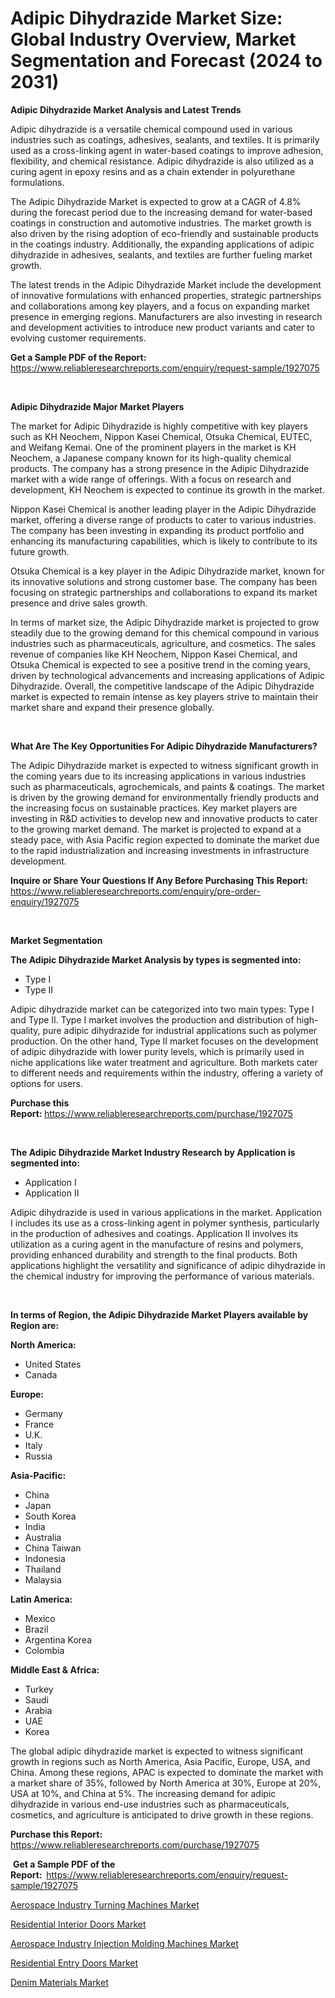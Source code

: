 <p><h1>Adipic Dihydrazide Market Size: Global Industry Overview, Market Segmentation and Forecast (2024 to 2031)</h1></p><p><strong>Adipic Dihydrazide Market Analysis and Latest Trends</strong></p>
<p><p>Adipic dihydrazide is a versatile chemical compound used in various industries such as coatings, adhesives, sealants, and textiles. It is primarily used as a cross-linking agent in water-based coatings to improve adhesion, flexibility, and chemical resistance. Adipic dihydrazide is also utilized as a curing agent in epoxy resins and as a chain extender in polyurethane formulations.</p><p>The Adipic Dihydrazide Market is expected to grow at a CAGR of 4.8% during the forecast period due to the increasing demand for water-based coatings in construction and automotive industries. The market growth is also driven by the rising adoption of eco-friendly and sustainable products in the coatings industry. Additionally, the expanding applications of adipic dihydrazide in adhesives, sealants, and textiles are further fueling market growth.</p><p>The latest trends in the Adipic Dihydrazide Market include the development of innovative formulations with enhanced properties, strategic partnerships and collaborations among key players, and a focus on expanding market presence in emerging regions. Manufacturers are also investing in research and development activities to introduce new product variants and cater to evolving customer requirements.</p></p>
<p><strong>Get a Sample PDF of the Report:&nbsp;</strong> <a href="https://www.reliableresearchreports.com/enquiry/request-sample/1927075">https://www.reliableresearchreports.com/enquiry/request-sample/1927075</a></p>
<p>&nbsp;</p>
<p><strong>Adipic Dihydrazide Major Market Players</strong></p>
<p><p>The market for Adipic Dihydrazide is highly competitive with key players such as KH Neochem, Nippon Kasei Chemical, Otsuka Chemical, EUTEC, and Weifang Kemai. One of the prominent players in the market is KH Neochem, a Japanese company known for its high-quality chemical products. The company has a strong presence in the Adipic Dihydrazide market with a wide range of offerings. With a focus on research and development, KH Neochem is expected to continue its growth in the market.</p><p>Nippon Kasei Chemical is another leading player in the Adipic Dihydrazide market, offering a diverse range of products to cater to various industries. The company has been investing in expanding its product portfolio and enhancing its manufacturing capabilities, which is likely to contribute to its future growth.</p><p>Otsuka Chemical is a key player in the Adipic Dihydrazide market, known for its innovative solutions and strong customer base. The company has been focusing on strategic partnerships and collaborations to expand its market presence and drive sales growth.</p><p>In terms of market size, the Adipic Dihydrazide market is projected to grow steadily due to the growing demand for this chemical compound in various industries such as pharmaceuticals, agriculture, and cosmetics. The sales revenue of companies like KH Neochem, Nippon Kasei Chemical, and Otsuka Chemical is expected to see a positive trend in the coming years, driven by technological advancements and increasing applications of Adipic Dihydrazide. Overall, the competitive landscape of the Adipic Dihydrazide market is expected to remain intense as key players strive to maintain their market share and expand their presence globally.</p></p>
<p>&nbsp;</p>
<p><strong>What Are The Key Opportunities For Adipic Dihydrazide Manufacturers?</strong></p>
<p><p>The Adipic Dihydrazide market is expected to witness significant growth in the coming years due to its increasing applications in various industries such as pharmaceuticals, agrochemicals, and paints & coatings. The market is driven by the growing demand for environmentally friendly products and the increasing focus on sustainable practices. Key market players are investing in R&D activities to develop new and innovative products to cater to the growing market demand. The market is projected to expand at a steady pace, with Asia Pacific region expected to dominate the market due to the rapid industrialization and increasing investments in infrastructure development.</p></p>
<p><strong>Inquire or Share Your Questions If Any Before Purchasing This Report:</strong> <a href="https://www.reliableresearchreports.com/enquiry/pre-order-enquiry/1927075">https://www.reliableresearchreports.com/enquiry/pre-order-enquiry/1927075</a></p>
<p>&nbsp;</p>
<p><strong>Market Segmentation</strong></p>
<p><strong>The Adipic Dihydrazide Market Analysis by types is segmented into:</strong></p>
<p><ul><li>Type I</li><li>Type II</li></ul></p>
<p><p>Adipic dihydrazide market can be categorized into two main types: Type I and Type II. Type I market involves the production and distribution of high-quality, pure adipic dihydrazide for industrial applications such as polymer production. On the other hand, Type II market focuses on the development of adipic dihydrazide with lower purity levels, which is primarily used in niche applications like water treatment and agriculture. Both markets cater to different needs and requirements within the industry, offering a variety of options for users.</p></p>
<p><strong>Purchase this Report:&nbsp;</strong><a href="https://www.reliableresearchreports.com/purchase/1927075">https://www.reliableresearchreports.com/purchase/1927075</a></p>
<p>&nbsp;</p>
<p><strong>The Adipic Dihydrazide Market Industry Research by Application is segmented into:</strong></p>
<p><ul><li>Application I</li><li>Application II</li></ul></p>
<p><p>Adipic dihydrazide is used in various applications in the market. Application I includes its use as a cross-linking agent in polymer synthesis, particularly in the production of adhesives and coatings. Application II involves its utilization as a curing agent in the manufacture of resins and polymers, providing enhanced durability and strength to the final products. Both applications highlight the versatility and significance of adipic dihydrazide in the chemical industry for improving the performance of various materials.</p></p>
<p>&nbsp;</p>
<p><strong>In terms of Region, the Adipic Dihydrazide Market Players available by Region are:</strong></p>
<p>
    <p> <strong> North America: </strong>
        <ul>
            <li>United States</li>
            <li>Canada</li>
        </ul>
        </p> 
    <p> <strong> Europe: </strong>
        <ul>
            <li>Germany</li>
            <li>France</li>
            <li>U.K.</li>
            <li>Italy</li>
            <li>Russia</li>
        </ul>
        </p> 
    <p> <strong> Asia-Pacific: </strong>
        <ul>
            <li>China</li>
            <li>Japan</li>
            <li>South Korea</li>
            <li>India</li>
            <li>Australia</li>
            <li>China Taiwan</li>
            <li>Indonesia</li>
            <li>Thailand</li>
            <li>Malaysia</li>
        </ul>
        </p> 
    <p> <strong> Latin America: </strong>
        <ul>
            <li>Mexico</li>
            <li>Brazil</li>
            <li>Argentina Korea</li>
            <li>Colombia</li>
        </ul>
        </p> 
    <p> <strong> Middle East & Africa: </strong>
        <ul>
            <li>Turkey</li>
            <li>Saudi</li>
            <li>Arabia</li>
            <li>UAE</li>
            <li>Korea</li>
        </ul>
    </p>
    </p>
<p><p>The global adipic dihydrazide market is expected to witness significant growth in regions such as North America, Asia Pacific, Europe, USA, and China. Among these regions, APAC is expected to dominate the market with a market share of 35%, followed by North America at 30%, Europe at 20%, USA at 10%, and China at 5%. The increasing demand for adipic dihydrazide in various end-use industries such as pharmaceuticals, cosmetics, and agriculture is anticipated to drive growth in these regions.</p></p>
<p><strong>Purchase this Report: </strong><a href="https://www.reliableresearchreports.com/purchase/1927075">https://www.reliableresearchreports.com/purchase/1927075</a></p>
<p>&nbsp;<strong>Get a Sample PDF of the Report:&nbsp;&nbsp;</strong><a href="https://www.reliableresearchreports.com/enquiry/request-sample/1927075">https://www.reliableresearchreports.com/enquiry/request-sample/1927075</a></p>
<p><strong></strong></p>
<p><p><a href="https://three-jumbo-f6d.notion.site/Aerospace-Industry-Turning-Machines-Market-Size-Focuses-on-Market-Dynamics-In-Depth-Analysis-and-Fu-7072082d23d4415d8a261d61628877db">Aerospace Industry Turning Machines Market</a></p><p><a href="https://view.publitas.com/reportprime-1/residential-interior-doors-market-offers-provide-insightful-data-for-the-time-period-from-2024-to-2031-and-also-provide-analysis-based-on-application-type-and-region/">Residential Interior Doors Market</a></p><p><a href="https://iodized-pantydraco-05c.notion.site/Aerospace-Industry-Injection-Molding-Machines-Market-Size-Share-Trends-Analysis-Report-By-Materia-fe9f623d5e764fe6bb5cbacbb54ba057">Aerospace Industry Injection Molding Machines Market</a></p><p><a href="https://view.publitas.com/reportprime-1/residential-entry-doors-market-growth-market-trends-covid-19-impact-and-forecasts-for-period-from-2024-2031/">Residential Entry Doors Market</a></p><p><a href="https://github.com/brentleyjimmiealvaradoz4l1rea/Market-Research-Report-List-1/blob/main/denim-materials-market.md">Denim Materials Market</a></p></p>